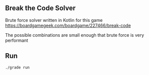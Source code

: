 ## Break the Code Solver

Brute force solver written in Kotlin for this game
https://boardgamegeek.com/boardgame/227466/break-code

The possible combinations are small enough that brute force is very performant

## Run

`./grade run`
